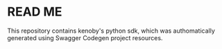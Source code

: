 # READ ME

This repository contains kenoby's python sdk, which was authomatically generated using Swagger Codegen project resources. 
